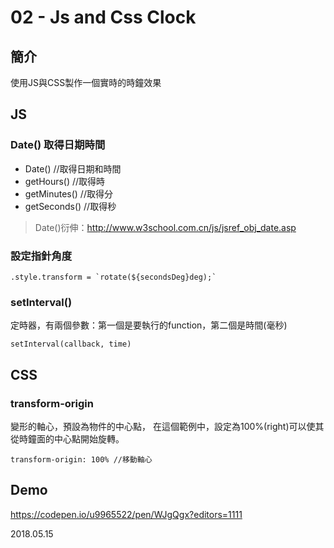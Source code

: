 # 02 - Js and Css Clock

## 簡介
使用JS與CSS製作一個實時的時鐘效果

## JS
### Date() 取得日期時間
* Date()        //取得日期和時間
* getHours()    //取得時
* getMinutes()  //取得分
* getSeconds()  //取得秒

> Date()衍伸：<http://www.w3school.com.cn/js/jsref_obj_date.asp>

### 設定指針角度
```
.style.transform = `rotate(${secondsDeg}deg);`
```
### setInterval()
定時器，有兩個參數：第一個是要執行的function，第二個是時間(毫秒)
```
setInterval(callback, time)
```


## CSS
### transform-origin
變形的軸心，預設為物件的中心點，
在這個範例中，設定為100%(right)可以使其從時鐘面的中心點開始旋轉。
```
transform-origin: 100% //移動軸心
```
## Demo
<https://codepen.io/u9965522/pen/WJgQgx?editors=1111>

2018.05.15
